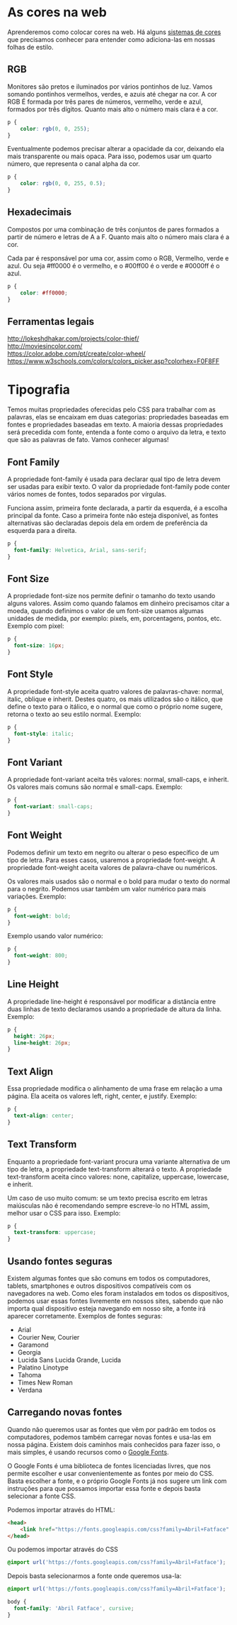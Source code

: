 # As cores na web

Aprenderemos como colocar cores na web. Há alguns [sistemas de cores](https://tableless.com.br/sobre-cor-e-webdesign/) que precisamos conhecer para entender como adiciona-las em nossas folhas de estilo.

## RGB

Monitores são pretos e iluminados por vários pontinhos de luz. Vamos somando pontinhos vermelhos, verdes, e azuis até chegar na cor. A cor RGB É formada por três pares de números, vermelho, verde e azul, formados por três dígitos. Quanto mais alto o número mais clara é a cor.
```css
p {
    color: rgb(0, 0, 255);
}
```
Eventualmente podemos precisar alterar a opacidade da cor, deixando ela mais transparente ou mais opaca. Para isso, podemos usar um quarto número, que representa o canal alpha da cor.
```css
p {
    color: rgb(0, 0, 255, 0.5);
}
```
## Hexadecimais

Compostos por uma combinação de três conjuntos de pares formados a partir de número e letras de A a F. Quanto mais alto o número mais clara é a cor.

Cada par é responsável por uma cor, assim como o RGB, Vermelho, verde e azul. Ou seja #ff0000 é o vermelho, e o #00ff00 é o verde e #0000ff é o azul.
```css
p {
    color: #ff0000;
}
```
## Ferramentas legais

http://lokeshdhakar.com/projects/color-thief/<br>
http://moviesincolor.com/<br>
https://color.adobe.com/pt/create/color-wheel/<br>
https://www.w3schools.com/colors/colors_picker.asp?colorhex=F0F8FF<br>

# Tipografia

Temos muitas propriedades oferecidas pelo CSS para trabalhar com as palavras, elas se encaixam em duas categorias: propriedades baseadas em fontes e propriedades baseadas em texto. A maioria dessas propriedades será precedida com fonte, entenda a fonte como o arquivo da letra, e texto que são as palavras de fato. Vamos conhecer algumas!

## Font Family 

A propriedade font-family é usada para declarar qual tipo de letra devem ser usadas para exibir texto. O valor da propriedade font-family pode conter vários nomes de fontes, todos separados por vírgulas.

Funciona assim, primeira fonte declarada, a partir da esquerda, é a escolha principal da fonte. Caso a primeira fonte não esteja disponível, as fontes alternativas são declaradas depois dela em ordem de preferência da esquerda para a direita.
```css
p {
  font-family: Helvetica, Arial, sans-serif;
}
```
## Font Size

A propriedade font-size nos permite definir o tamanho do texto usando alguns valores. Assim como quando falamos em dinheiro precisamos citar a moeda, quando definimos o valor de um font-size usamos algumas unidades de medida, por exemplo: pixels, em, porcentagens, pontos, etc. Exemplo com pixel:
```css
p {
  font-size: 16px;
}
```

## Font Style

A propriedade font-style aceita quatro valores de palavras-chave: normal, italic, oblique e inherit. Destes quatro, os mais utilizados são o itálico, que define o texto para o itálico, e o normal que como o próprio nome sugere, retorna o texto ao seu estilo normal. Exemplo:
```css
p {
  font-style: italic;
}
```
## Font Variant

A propriedade font-variant aceita três valores:  normal, small-caps, e inherit. Os valores mais comuns são normal e small-caps. Exemplo:
```css
p {
  font-variant: small-caps;
}
```
## Font Weight 

Podemos definir um texto em negrito ou alterar o peso específico de um tipo de letra. Para esses casos, usaremos a propriedade font-weight. A propriedade font-weight aceita valores de palavra-chave ou numéricos.

Os valores mais usados são o normal e o bold para mudar o texto do normal para o negrito. Podemos usar também um valor numérico para mais variações. Exemplo:
```css
p {
  font-weight: bold;
}
```
Exemplo usando valor numérico:
```css
p {
  font-weight: 800;
}
```
## Line Height

A propriedade line-height é responsável por modificar a distância entre duas linhas de texto declaramos usando a propriedade de altura da linha. Exemplo:
```css
p {
  height: 26px;
  line-height: 26px;
}
```
## Text Align

Essa propriedade modifica o alinhamento de uma frase em relação a uma página. Ela aceita os valores left, right, center, e justify. Exemplo:
```css
p {
  text-align: center;
}
```

## Text Transform

Enquanto a propriedade font-variant procura uma variante alternativa de um tipo de letra, a propriedade text-transform alterará o texto. A propriedade text-transform aceita cinco valores: none, capitalize, uppercase, lowercase, e inherit. 

Um caso de uso muito comum: se um texto precisa escrito em letras maiúsculas não é recomendando sempre escreve-lo no HTML assim,  melhor usar o CSS para isso. Exemplo:
```css
p {
  text-transform: uppercase;
}
```

## Usando fontes seguras

Existem algumas fontes que são comuns em todos os computadores, tablets, smartphones e outros dispositivos compatíveis com os navegadores na web. Como eles foram instalados em todos os dispositivos, podemos usar essas fontes livremente em nossos sites, sabendo que não importa qual dispositivo esteja navegando em nosso site, a fonte irá aparecer corretamente. Exemplos de fontes seguras:

- Arial
- Courier New, Courier
- Garamond
- Georgia
- Lucida Sans Lucida Grande, Lucida
- Palatino Linotype
- Tahoma
- Times New Roman
- Verdana

## Carregando novas fontes

Quando não queremos usar as fontes que vêm por padrão em todos os computadores, podemos também carregar novas fontes e usa-las em nossa página. Existem dois caminhos mais conhecidos para fazer isso, o mais simples, é usando recursos como o [Google Fonts](https://fonts.google.com/).

O Google Fonts é uma biblioteca de fontes licenciadas livres, que nos permite escolher e usar convenientemente as fontes por meio do CSS. Basta escolher a fonte, e o próprio Google Fonts já nos sugere um link com instruções para que possamos importar essa fonte e depois basta selecionar a fonte CSS. 

Podemos importar através do HTML:

```html
<head>
    <link href="https://fonts.googleapis.com/css?family=Abril+Fatface" rel="stylesheet">
</head>
```
Ou podemos importar através do CSS

```css
@import url('https://fonts.googleapis.com/css?family=Abril+Fatface');
```
Depois basta selecionarmos a fonte onde queremos usa-la:

```css
@import url('https://fonts.googleapis.com/css?family=Abril+Fatface');

body {
  font-family: 'Abril Fatface', cursive;
}
```
